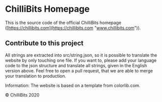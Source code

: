 # ChilliBits Homepage
This is the source code of the official ChilliBits homepage ([https://chillibits.com](https://chillibits.com "www.chillibits.com")).

## Contribute to this project
All strings are extracted into src/string.json, so it is possible to translate the website by only touching one file. If you want to, please add your language code to the json structure and translate all strings, given in the English version above. Feel free to open a pull request, that we are able to merge your translation to production.

Information: The website is based on a template from colorlib.com.

© ChilliBits 2020